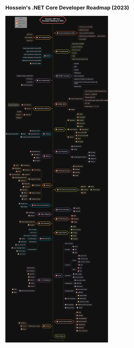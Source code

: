 ### Hossein's .NET Core Developer Roadmap (2023)

![roadmap](diagrams/dotnetcore-developer-roadmap-2023.png)




